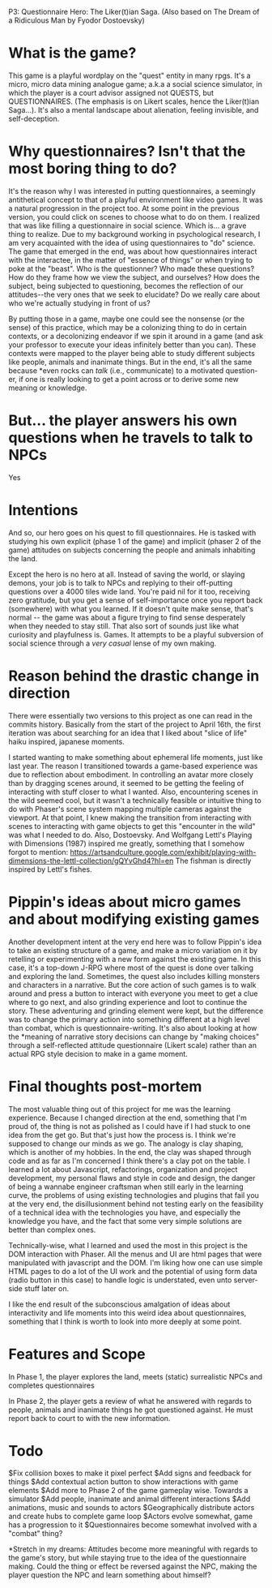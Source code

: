 P3: Questionnaire Hero: The Liker(t)ian Saga. (Also based on The Dream of a Ridiculous Man by Fyodor Dostoevsky)

# What is the game?

This game is a playful wordplay on the "quest" entity in many rpgs. It's a micro, micro data mining analogue game; a.k.a a social science simulator, in which the player is a court advisor assigned not QUESTS, but QUESTIONNAIRES. (The emphasis is on Likert scales, hence the Liker(t)ian Saga...). It's also a mental landscape about alienation, feeling invisible, and self-deception.

# Why questionnaires? Isn't that the most boring thing to do?

It's the reason why I was interested in putting questionnaires, a seemingly antithetical concept to that of a playful environment like video games. It was a natural progression in the project too. At some point in the previous version, you could click on scenes to choose what to do on them. I realized that was like filling a questionnaire in social science. Which is... a grave thing to realize. Due to my background working in psychological research, I am very acquainted with the idea of using questionnaires to "do" science. The game that emerged in the end, was about how questionnaires interact with the interactee, in the matter of "essence of things" or when trying to poke at the "beast". Who is the questionner? Who made these questions? How do they frame how we view the subject, and ourselves? How does the subject, being subjected to questioning, becomes the reflection of our attitudes--the very ones that we seek to elucidate? Do we really care about who we're actually studying in front of us?

By putting those in a game, maybe one could see the nonsense (or the sense) of this practice, which may be a colonizing thing to do in certain contexts, or a decolonizing endeavor if we spin it around in a game (and ask your professor to execute your ideas infinitely better than you can). These contexts were mapped to the player being able to study different subjects like people, animals and inanimate things. But in the end, it's all the same because *even rocks can *talk* (i.e., communicate) to a motivated question-er, if one is really looking to get a point across or to derive some new meaning or knowledge.

# But... the player answers his own questions when he travels to talk to NPCs

Yes

# Intentions

And so, our hero goes on his quest to fill questionnaires. He is tasked with studying his own explicit (phase 1 of the game) and implicit (phaser 2 of the game) attitudes on subjects concerning the people and animals inhabiting the land.

Except the hero is no hero at all. Instead of saving the world, or slaying demons, your job is to talk to NPCs and replying to their off-putting questions over a 4000 tiles wide land. You're paid nil for it too, receiving zero gratitude, but you get a sense of self-importance once you report back (somewhere) with what you learned. If it doesn't quite make sense, that's normal -- the game was about a figure trying to find sense desperately when they needed to stay still. That also sort of sounds just like what curiosity and playfulness is. Games. It attempts to be a playful subversion of social science through a *very casual* lense of my own making.

# Reason behind the drastic change in direction

There were essentially two versions to this project as one can read in the commits history. Basically from the start of the project to April 16th, the first iteration was about searching for an idea that I liked about "slice of life" haiku inspired, japanese moments.

I started wanting to make something about ephemeral life moments, just like last year. The reason I transitioned towards a game-based experience was due to reflection about embodiment. In controlling an avatar more closely than by dragging scenes around, it seemed to be getting the feeling of interacting with stuff closer to what I wanted. Also, encountering scenes in the wild seemed cool, but it wasn't a technically feasible or intuitive thing to do with Phaser's scene system mapping multiple cameras against the viewport. At that point, I knew making the transition from interacting with scenes to interacting with game objects to get this "encounter in the wild" was what I needed to do. Also, Dostoevsky. And Wolfgang Lettl's Playing with Dimensions (1987) inspired me greatly, something that I somehow forgot to mention: https://artsandculture.google.com/exhibit/playing-with-dimensions-the-lettl-collection/gQYvGhd4?hl=en The fishman is directly inspired by Lettl's fishes.

# Pippin's ideas about micro games and about modifying existing games

Another development intent at the very end here was to follow Pippin's idea to take an existing structure of a game, and make a micro variation on it by retelling or experimenting with a new form against the existing game. In this case, it's a top-down J-RPG where most of the quest is done over talking and exploring the land. Sometimes, the quest also includes killing monsters and characters in a narrative. But the core action of such games is to walk around and press a button to interact with everyone you meet to get a clue where to go next, and also grinding experience and loot to continue the story. These adventuring and grinding element were kept, but the difference was to change the primary action into something different at a high level than combat, which is questionnaire-writing. It's also about looking at how the *meaning of narrative story decisions can change by "making choices" through a self-reflected attitude questionnaire (Likert scale) rather than an actual RPG style decision to make in a game moment.

# Final thoughts post-mortem

The most valuable thing out of this project for me was the learning experience. Because I changed direction at the end, something that I'm proud of, the thing is not as polished as I could have if I had stuck to one idea from the get go. But that's just how the process is. I think we're supposed to change our minds as we go. The analogy is clay shaping, which is another of my hobbies. In the end, the clay was shaped through code and as far as I'm concerned I think there's a clay pot on the table. I learned a lot about Javascript, refactorings, organization and project development, my personal flaws and style in code and design, the danger of being a wannabe engineer craftsman when still early in the learning curve, the problems of using existing technologies and plugins that fail you at the very end, the disillusionment behind not testing early on the feasibility of a technical idea with the technologies you have, and especially the knowledge you have, and the fact that some very simple solutions are better than complex ones. 

Technically-wise, what I learned and used the most in this project is the DOM interaction with Phaser. All the menus and UI are html pages that were manipulated with javascript and the DOM. I'm liking how one can use simple HTML pages to do a lot of the UI work and the potential of using form data (radio button in this case) to handle logic is understated, even unto server-side stuff later on.

I like the end result of the subconscious amalgation of ideas about interactivity and life moments into this weird idea about questionnaires, something that I think is worth to look into more deeply at some point.

# Features and Scope

In Phase 1, the player explores the land, meets (static) surrealistic NPCs and completes questionnaires

In Phase 2, the player gets a review of what he answered with regards to people, animals and inanimate things he got questioned against. He must report back to court to with the new information.

# Todo
$Fix collision boxes to make it pixel perfect
$Add signs and feedback for things
$Add contextual action button to show interactions with game elements
$Add more to Phase 2 of the game gameplay wise. Towards a simulator
$Add people, inanimate and animal different interactions
$Add animations, music and sounds to actors
$Geographically distribute actors and create hubs to complete game loop
$Actors evolve somewhat, game has a progression to it
$Questionnaires become somewhat involved with a "combat" thing?

*Stretch in my dreams: Attitudes become more meaningful with regards to the game's story, but while staying true to the idea of the questionnaire making. Could the thing or effect be reversed against the NPC, making the player question the NPC and learn something about himself?